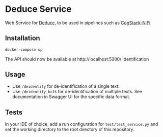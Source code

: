 # Deduce Service
Web Service for [Deduce](https://github.com/vmenger/deduce), to be used in pipelines such as [CogStack-NiFi](https://github.com/cogstack/cogstack-nifi).

## Installation
```bash
docker-compose up
```

The API should now be available at http://localhost:5000/
identification

## Usage
- Use `/deidentify` for de-identification of a single text.
- Use `/deidentify_bulk` for de-identification of multiple texts.
See documentation in Swagger UI for the specific data format.
  
## Tests
In your IDE of choice, add a run configuration for `test/test_service.py` and set the working directory to the root directory of this repository.

